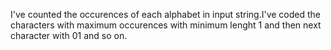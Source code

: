 I've counted the occurences of each alphabet in input string.I've coded the characters with maximum occurences with minimum lenght 1 and then next character with 01 and so on.
